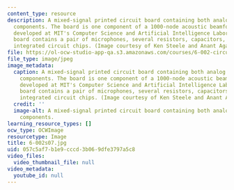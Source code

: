 ```yaml
---
content_type: resource
description: A mixed-signal printed circuit board containing both analog and digital
  components. The board is one component of a 1000-node acoustic beamformer being
  developed at MIT's Computer Science and Artificial Intelligence Laboratory. The
  board contains a pair of microphones, several resistors, capacitors, and digital
  integrated circuit chips. (Image courtesy of Ken Steele and Anant Agarwal.)
file: https://ol-ocw-studio-app-qa.s3.amazonaws.com/courses/6-002-circuits-and-electronics-spring-2007/057c5af7b1e9cccd3b069dfe3797a5c8_6-002s07.jpg
file_type: image/jpeg
image_metadata:
  caption: A mixed-signal printed circuit board containing both analog and digital
    components. The board is one component of a 1000-node acoustic beamformer being
    developed at MIT's Computer Science and Artificial Intelligence Laboratory. The
    board contains a pair of microphones, several resistors, capacitors, and digital
    integrated circuit chips. (Image courtesy of Ken Steele and Anant Agarwal.)
  credit: ''
  image-alt: A mixed-signal printed circuit board containing both analog and digital
    components.
learning_resource_types: []
ocw_type: OCWImage
resourcetype: Image
title: 6-002s07.jpg
uid: 057c5af7-b1e9-cccd-3b06-9dfe3797a5c8
video_files:
  video_thumbnail_file: null
video_metadata:
  youtube_id: null
---
```

